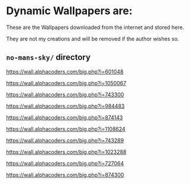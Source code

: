 # Dynamic Wallpapers are:

These are the Wallpapers downloaded from the internet and stored here.

They are not my creations and will be removed if the author wishes so.

## `no-mans-sky/` directory

https://wall.alphacoders.com/big.php?i=601048

https://wall.alphacoders.com/big.php?i=1050067

https://wall.alphacoders.com/big.php?i=743300

https://wall.alphacoders.com/big.php?i=984483

https://wall.alphacoders.com/big.php?i=874143

https://wall.alphacoders.com/big.php?i=1108624

https://wall.alphacoders.com/big.php?i=743289

https://wall.alphacoders.com/big.php?i=1023288

https://wall.alphacoders.com/big.php?i=727064

https://wall.alphacoders.com/big.php?i=874300

